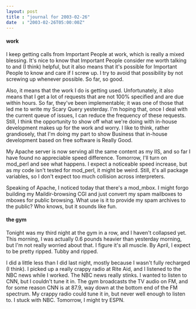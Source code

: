 ```yaml
---
layout: post
title : "journal for 2003-02-26"
date  : "2003-02-26T05:00:00Z"
---
```

<h4>work</h4>I keep getting calls from Important People at work, which is really a mixed blessing.  It's nice to know that Important People consider me worth talking to and (I think) helpful, but it also means that it's possible for Important People to know and care if I screw up.  I try to avoid that possibility by not screwing up whenever possible.  So far, so good.

Also, it means that the work I do is getting used.  Unfortunately, it also means that I get a lot of requests that are not 100% specified and are due within hours.  So far, they've been implementable; it was one of those that led me to write my Scary Query yesterday.  I'm hoping that, once I deal with the current queue of issues, I can reduce the frequency of these requests.  Still, I think the opportunity to show off what we're doing with in-house development makes up for the work and worry.  I like to think, rather grandiosely, that I'm doing my part to show Business that in-house development based on free software is Really Good.

My Apache server is now serving all the same content as my IIS, and so far I have found no appreciable speed difference.  Tomorrow, I'll turn on mod_perl and see what happens.  I expect a noticeable speed increase, but as my code isn't tested for mod_perl, it might be weird.  Still, it's all package variables, so I don't expect too much collision across interpreters.

Speaking of Apache, I noticed today that there's a mod_mbox.  I might forgo building my Maildir-browsing CGI and just convert my spam mailboxes to mboxes for public browsing.  What use is it to provide my spam archives to the public? Who knows, but it sounds like fun.<h4>the gym</h4>Tonight was my third night at the gym in a row, and I haven't collapsed yet. This morning, I was actually 0.6 pounds heavier than yesterday morning, but I'm not really worried about that.  I figure it's all muscle.  By April, I expect to be pretty ripped.  Tubby and ripped.

I did a little less than I did last night, mostly because I wasn't fully recharged (I think).  I picked up a really crappy radio at Rite Aid, and I listened to the NBC news while I worked.  The NBC news really stinks.  I wanted to listen to CNN, but I couldn't tune it in.  The gym broadcasts the TV audio on FM, and for some reason CNN is at 87.9, way down at the bottom end of the FM spectrum.  My crappy radio could tune it in, but never well enough to listen to.  I stuck with NBC.  Tomorrow, I might try ESPN.

